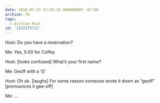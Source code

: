 ```yaml
---
date: 2018-07-23 12:55:12.000000000 -07:00
archive: fb
tags: 
  - Archive Post
id: '1532375712'
---
```


Host: Do you have a reservation?

Me: Yes, 5:00 for Coffey 

Host: [looks confused] What’s your first name?

Me: Geoff with a ‘G’

Host: Oh ok. [laughs] For some reason someone wrote it down as “geoff” [pronounces it gee-off]

Me: ...
